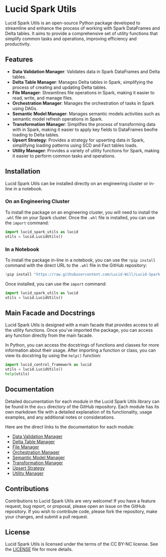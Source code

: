 # Lucid Spark Utils

Lucid Spark Utils is an open-source Python package developed to streamline and enhance the process of working with Spark DataFrames and Delta tables. It aims to provide a comprehensive set of utility functions that simplify common tasks and operations, improving efficiency and productivity.

## Features

- **Data Validation Manager**: Validates data in Spark DataFrames and Delta tables.
- **Delta Table Manager**: Manages Delta tables in Spark, simplifying the process of creating and updating Delta tables.
- **File Manager**: Streamlines file operations in Spark, making it easier to read, write, and manage files.
- **Orchestration Manager**: Manages the orchestration of tasks in Spark using DAGs.
- **Semantic Model Manager**: Manages semantic models activities such as semantic model refresh operations in Spark.
- **Transformation Manager**: Simplifies the process of transforming data with in Spark, making it easier to apply key fields to DataFrames beofre loading to Delta tables.
- **Upsert Strategy**: Provides a strategy for upserting data in Spark, simplifying loading patterns using SCD and Fact tables loads.
- **Utility Manager**: Provides a variety of utility functions for Spark, making it easier to perform common tasks and operations.

## Installation

Lucid Spark Utils can be installed directly on an engineering cluster or in-line in a notebook.

### On an Engineering Cluster

To install the package on an engineering cluster, you will need to install the `.whl` file on your Spark cluster. Once the `.whl` file is installed, you can use the `import` command:

```python
import lucid_spark_utils as lucid
utils = lucid.LucidUtils()
```

### In a Notebook

To install the package in-line in a notebook, you can use the `!pip install` command with the direct URL to the `.whl` file in the GitHub repository:

```python
!pip install "https://raw.githubusercontent.com/Lucid-Will/Lucid-Spark-Utils/main/dist/lucidsparkutils-1.0-py3-none-any.whl" --quiet 2>/dev/null
```
Once installed, you can use the `import` command:

```python
import lucid_spark_utils as lucid
utils = lucid.LucidUtils()
```

## Main Facade and Docstrings

Lucid Spark Utils is designed with a main facade that provides access to all the utility functions. Once you've imported the package, you can access any function directly from the main facade.

In Python, you can access the docstrings of functions and classes for more information about their usage. After importing a function or class, you can view its docstring by using the `help()` function:

```python
import lucid_control_framework as lucid
utils = lucid.LucidUtils()
help(utils)
```

## Documentation

Detailed documentation for each module in the Lucid Spark Utils library can be found in the `docs` directory of the GitHub repository. Each module has its own markdown file with a detailed explanation of its functionality, usage examples, and any additional notes or considerations.

Here are the direct links to the documentation for each module:

- [Data Validation Manager](https://github.com/Lucid-Will/Lucid-Spark-Utils/blob/main/docs/data_validation_manager.md)
- [Delta Table Manager](https://github.com/Lucid-Will/Lucid-Spark-Utils/blob/main/docs/delta_table_manager.md)
- [File Manager](https://github.com/Lucid-Will/Lucid-Spark-Utils/blob/main/docs/file_manager.md)
- [Orchestration Manager](https://github.com/Lucid-Will/Lucid-Spark-Utils/blob/main/docs/orchestration_manager.md)
- [Semantic Model Manager](https://github.com/Lucid-Will/Lucid-Spark-Utils/blob/main/docs/semantic_model_manager.md)
- [Transformation Manager](https://github.com/Lucid-Will/Lucid-Spark-Utils/blob/main/docs/transformation_manager.md)
- [Upsert Strategy](https://github.com/Lucid-Will/Lucid-Spark-Utils/blob/main/docs/upsert_strategy.md)
- [Utility Manager](https://github.com/Lucid-Will/Lucid-Spark-Utils/blob/main/docs/utility_manager.md)

## Contributions

Contributions to Lucid Spark Utils are very welcome! If you have a feature request, bug report, or proposal, please open an issue on the GitHub repository. If you wish to contribute code, please fork the repository, make your changes, and submit a pull request.

## License

Lucid Spark Utils is licensed under the terms of the CC BY-NC license. See the [LICENSE](https://github.com/Lucid-Will/Lucid-Spark-Utils/blob/main/LICENSE) file for more details.